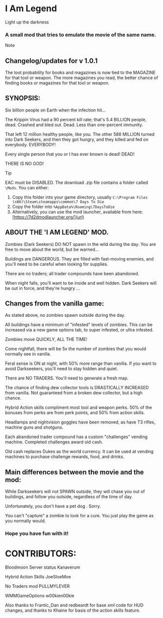# I Am Legend
 Light up the darkness
 
### A small mod that tries to emulate the movie of the same name.

>[!NOTE]
>
>## Changelog/updates for v 1.0.1
>
>The loot probability for books and magazines is now tied to the MAGAZINE for that tool or weapon. The more magazines you read, the better chance of finding books or magazines for that tool or weapon.	

## SYNOPSIS:
Six billion people on Earth when the infection hit...

The Krippin Virus had a 90 percent kill rate; that's 5.4 BILLION people, dead. Crashed and bled out. Dead. Less than one-percent immunity.

That left 12 million healthy people, like you. The other 588 MILLION turned into Dark Seekers, and then they got hungry, and they killed and fed on everybody. EVERYBODY!

Every single person that you or I has ever known is dead! DEAD!

THERE IS NO GOD!

>[!TIP]
>EAC must be DISABLED.
>The download .zip file contains a folder called `\Mods`. You can either:
>1. Copy this folder into your game directory, usually `C:\Program Files (x86)\Steam\steamapps\common\7 Days To Die`
>2. Copy the folder into `%AppData%\Roaming\7DaysToDie`
>3. Alternatively, you can use the mod launcher, available from here: [https://7d2dmodlauncher.org/](url)

## ABOUT THE 'I AM LEGEND' MOD.
Zombies (Dark Seekers) DO NOT spawn in the wild during the day. You are free to move about the world, but be warned...

Buildings are DANGEROUS. They are filled with fast-moving enemies, and you'll need to be careful when looking for supplies.

There are no traders; all trader compounds have been abandoned.

When night falls, you'll want to be inside and well hidden. Dark Seekers will be out in force, and they're hungry ...


## Changes from the vanilla game:
As stated above, no zombies spawn outside during the day.

All buildings have a minimum of "infested" levels of zombies. This can be increased via a new game options tab, to super infested, or ultra infested.

Zombies move QUICKLY, ALL THE TIME!

Come nightfall, there will be 5x the number of zombies that you would normally see in vanilla.

Feral sense is ON at night, with 50% more range than vanilla. If you want to avoid Darkseekers, you'll need to stay hidden and quiet.

There are NO TRADERS. You'll need to generate a fresh map.

The chance of finding dew collector tools is DRASTICALLY INCREASED from vanilla. Not guaranteed from a broken dew collector, but a high chance.

Hybrid Action skills compliment most tool and weapon perks. 50% of the bonuses from perks are from perk points, and 50% from action skills.

Headlamps and nightvision goggles have been removed, as have T3 rifles, machine guns and shotguns.

Each abandoned trader compound has a custom "challenges" vending machine. Completed challenges award old cash.

Old cash replaces Dukes as the world currency. It can be used at vending machines to purchase challenge rewards, food, and drinks.


## Main differences between the movie and the mod:
While Darkseekers will not SPAWN outside, they will chase you out of buildings, and follow you outside, regardless of the time of day.

Unfortunately, you don't have a pet dog	. Sorry.

You can't "capture" a zombie to look for a cure. You just play the game as you normally would.


### Hope you have fun with it!

# CONTRIBUTORS:

Bloodmoon Server status		Kanaverum

Hybrid Action Skills		JoeSloeMoe

No Traders mod				PULLMYLEVER

WMMGameOptions				w00kien00kie


Also thanks to Frantic_Dan and redbeardt for base xml code for HUD changes, and thanks to Khaine for basis of the action skills feature.
